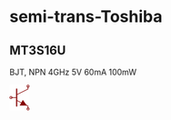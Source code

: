 # semi-trans-Toshiba

## MT3S16U
BJT, NPN 4GHz 5V 60mA 100mW

![MT3S16U__1__1](/images/semi-trans-Toshiba__MT3S16U__1__1.png?raw=true) 

